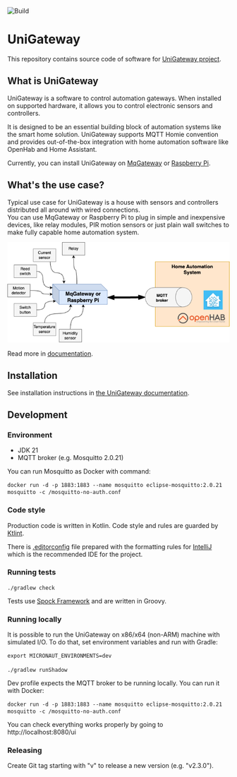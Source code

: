 ![Build](https://github.com/unigateway/unigateway/workflows/Build/badge.svg)

UniGateway
=========

This repository contains source code of software for [UniGateway project](https://docs.unigateway.io). 

## What is UniGateway
UniGateway is a software to control automation gateways. When installed on supported hardware, it allows you to control electronic sensors and controllers.

It is designed to be an essential building block of automation systems like the smart home solution.
UniGateway supports MQTT Homie convention and provides out-of-the-box integration with home automation software like OpenHab and Home Assistant.

Currently, you can install UniGateway on [MqGateway](https://mqgateway.com) or [Raspberry Pi](https://www.raspberrypi.com/).

## What's the use case?

Typical use case for UniGateway is a house with sensors and controllers distributed all around with wired connections.  
You can use MqGateway or Raspberry Pi to plug in simple and inexpensive devices, like relay modules, PIR motion sensors or just plain wall switches to make fully capable home automation system.

![UniGateway diagram](docs/docs/user-guide/images/unigateway-diagram.png)

Read more in [documentation](https://unigateway.io/docs).

## Installation

See installation instructions in [the UniGateway documentation](https://unigateway.io/docs/user-guide/installation).

## Development

### Environment

- JDK 21
- MQTT broker (e.g. Mosquitto 2.0.21)

You can run Mosquitto as Docker with command:
```shell
docker run -d -p 1883:1883 --name mosquitto eclipse-mosquitto:2.0.21 mosquitto -c /mosquitto-no-auth.conf
```

### Code style

Production code is written in Kotlin.
Code style and rules are guarded by [Ktlint](https://github.com/pinterest/ktlint).

There is [.editorconfig](.editorconfig) file prepared with the formatting rules for [IntelliJ](https://www.jetbrains.com/idea/) 
which is the recommended IDE for the project.

### Running tests

```shell
./gradlew check
```

Tests use [Spock Framework](https://spockframework.org/) and are written in Groovy. 

### Running locally

It is possible to run the UniGateway on x86/x64 (non-ARM) machine with simulated I/O.
To do that, set environment variables and run with Gradle:
```shell
export MICRONAUT_ENVIRONMENTS=dev

./gradlew runShadow
```

Dev profile expects the MQTT broker to be running locally. You can run it with Docker:
```shell
docker run -d -p 1883:1883 --name mosquitto eclipse-mosquitto:2.0.21 mosquitto -c /mosquitto-no-auth.conf
```

You can check everything works properly by going to http://localhost:8080/ui

### Releasing

Create Git tag starting with "v" to release a new version (e.g. "v2.3.0").
